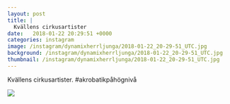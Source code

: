 ```yaml
---
layout: post
title: |
  Kvällens cirkusartister
date:   2018-01-22 20:29:51 +0000
categories: instagram
image: /instagram/dynamixherrljunga/2018-01-22_20-29-51_UTC.jpg
background: /instagram/dynamixherrljunga/2018-01-22_20-29-51_UTC.jpg
thumbnail: /instagram/dynamixherrljunga/2018-01-22_20-29-51_UTC.jpg
---
```

Kvällens cirkusartister. #akrobatikpåhögnivå



<img src='/www-dynamix-herrljunga/instagram/dynamixherrljunga/2018-01-22_20-29-51_UTC.jpg' class='img-fluid' />
